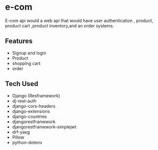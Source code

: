 # e-com

E-com api would a web api that would have user authentication , product, product cart ,product inventory,and an order systems.

## Features

- Signup and login
- Product
- shopping cart
- order
  
## Tech Used

- Django (Resframework)
- dj-rest-auth
- django-cors-headers
- django-extensions
- django-countries
- djangorestframework
- djangorestframework-simplejwt
- drf-yasg
- Pillow
- python-dotenv
